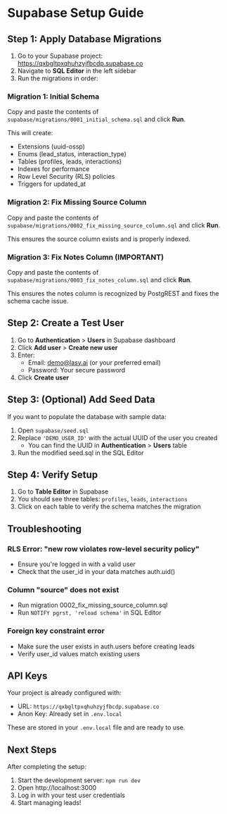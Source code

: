 # Supabase Setup Guide

## Step 1: Apply Database Migrations

1. Go to your Supabase project: https://qxbgltpxqhuhzyjfbcdp.supabase.co
2. Navigate to **SQL Editor** in the left sidebar
3. Run the migrations in order:

### Migration 1: Initial Schema

Copy and paste the contents of `supabase/migrations/0001_initial_schema.sql` and click **Run**.

This will create:
- Extensions (uuid-ossp)
- Enums (lead_status, interaction_type)
- Tables (profiles, leads, interactions)
- Indexes for performance
- Row Level Security (RLS) policies
- Triggers for updated_at

### Migration 2: Fix Missing Source Column

Copy and paste the contents of `supabase/migrations/0002_fix_missing_source_column.sql` and click **Run**.

This ensures the source column exists and is properly indexed.

### Migration 3: Fix Notes Column (IMPORTANT)

Copy and paste the contents of `supabase/migrations/0003_fix_notes_column.sql` and click **Run**.

This ensures the notes column is recognized by PostgREST and fixes the schema cache issue.

## Step 2: Create a Test User

1. Go to **Authentication** > **Users** in Supabase dashboard
2. Click **Add user** > **Create new user**
3. Enter:
   - Email: demo@lasy.ai (or your preferred email)
   - Password: Your secure password
4. Click **Create user**

## Step 3: (Optional) Add Seed Data

If you want to populate the database with sample data:

1. Open `supabase/seed.sql`
2. Replace `'DEMO_USER_ID'` with the actual UUID of the user you created
   - You can find the UUID in **Authentication** > **Users** table
3. Run the modified seed.sql in the SQL Editor

## Step 4: Verify Setup

1. Go to **Table Editor** in Supabase
2. You should see three tables: `profiles`, `leads`, `interactions`
3. Click on each table to verify the schema matches the migration

## Troubleshooting

### RLS Error: "new row violates row-level security policy"
- Ensure you're logged in with a valid user
- Check that the user_id in your data matches auth.uid()

### Column "source" does not exist
- Run migration 0002_fix_missing_source_column.sql
- Run `NOTIFY pgrst, 'reload schema'` in SQL Editor

### Foreign key constraint error
- Make sure the user exists in auth.users before creating leads
- Verify user_id values match existing users

## API Keys

Your project is already configured with:
- URL: `https://qxbgltpxqhuhzyjfbcdp.supabase.co`
- Anon Key: Already set in `.env.local`

These are stored in your `.env.local` file and are ready to use.

## Next Steps

After completing the setup:

1. Start the development server: `npm run dev`
2. Open http://localhost:3000
3. Log in with your test user credentials
4. Start managing leads!

